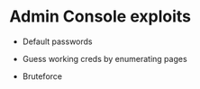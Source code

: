 # Admin Console exploits



-   Default passwords
   
-   Guess working creds by enumerating pages
   
-   Bruteforce
   

